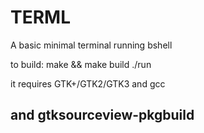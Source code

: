# TERML
A basic minimal terminal running bshell

to build:
    make && make build
    ./run

it requires GTK+/GTK2/GTK3 and gcc

## and gtksourceview-pkgbuild

